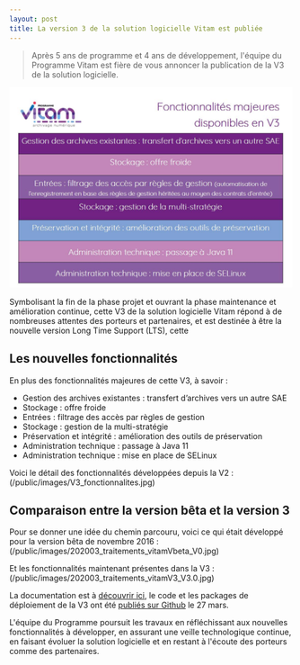 ```yaml
---
layout: post
title: La version 3 de la solution logicielle Vitam est publiée
---
```

> Après 5 ans de programme et 4 ans de développement, l'équipe du Programme Vitam est fière de vous annoncer la publication de la V3 de la solution logicielle.

![Logos](/public/images/V3_fonctionnalites_focus.jpg)

Symbolisant la fin de la phase projet et ouvrant la phase maintenance et amélioration continue, cette V3 de la solution logicielle Vitam répond à de nombreuses attentes des porteurs et partenaires, et est destinée à être la nouvelle version Long Time Support (LTS), cette 

## Les nouvelles fonctionnalités

En plus des fonctionnalités majeures de cette V3, à savoir :
* Gestion des archives existantes : transfert d’archives vers un autre SAE
* Stockage : offre froide
* Entrées : filtrage des accès par règles de gestion
* Stockage : gestion de la multi-stratégie
* Préservation et intégrité : amélioration des outils de préservation
* Administration technique : passage à Java 11
* Administration technique : mise en place de SELinux

Voici le détail des fonctionnalités développées depuis la V2 :(/public/images/V3_fonctionnalites.jpg)


## Comparaison entre la version bêta et la version 3
Pour se donner une idée du chemin parcouru, voici ce qui était développé pour la version bêta de novembre 2016 :
(/public/images/202003_traitements_vitamVbeta_V0.jpg)

Et les fonctionnalités maintenant présentes dans la V3 :
(/public/images/202003_traitements_vitamV3_V3.0.jpg)

La documentation est à [découvrir ici](https://www.programmevitam.fr/pages/documentation/), le code et les packages de déploiement de la V3 ont été [publiés sur Github](https://github.com/ProgrammeVitam/vitam/releases/tag/3.0.1) le 27 mars.

L'équipe du Programme poursuit les travaux en réfléchissant aux nouvelles fonctionnalités à développer, en assurant une veille technologique continue, en faisant évoluer la solution logicielle et en restant à l'écoute des porteurs comme des partenaires.